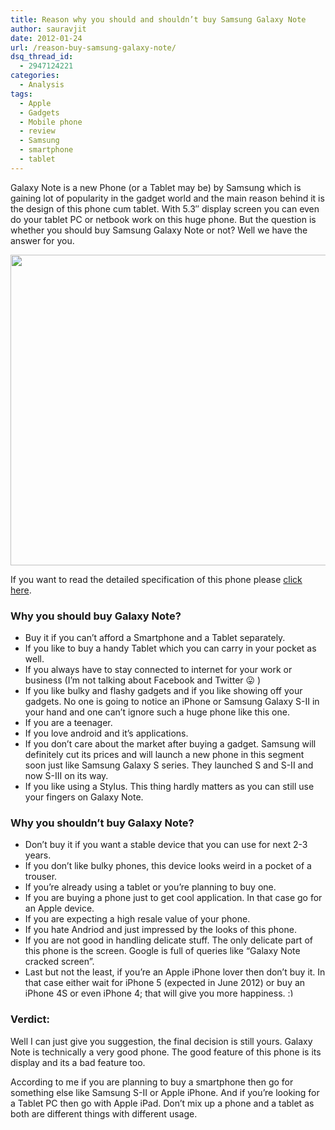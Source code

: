 ```yaml
---
title: Reason why you should and shouldn’t buy Samsung Galaxy Note
author: sauravjit
date: 2012-01-24
url: /reason-buy-samsung-galaxy-note/
dsq_thread_id:
  - 2947124221
categories:
  - Analysis
tags:
  - Apple
  - Gadgets
  - Mobile phone
  - review
  - Samsung
  - smartphone
  - tablet
---
```

Galaxy Note is a new Phone (or a Tablet may be) by Samsung which is gaining lot of popularity in the gadget world and the main reason behind it is the design of this phone cum tablet. With 5.3&#8243; display screen you can even do your tablet PC or netbook work on this huge phone. But the question is whether you should buy Samsung Galaxy Note or not? Well we have the answer for you.

<img class="size-full wp-image-49678 aligncenter" title="Samsung-Galaxy-Note" src="http://cdn.devilsworkshop.org/files/2012/01/Samsung-Galaxy-Note.jpg" alt="" width="574" height="497" />

If you want to read the detailed specification of this phone please <a title="Review of Samsung Galaxy Note" href="http://devilsworkshop.org/review-samsung-galaxy-note-price/" target="_blank">click here</a>.

### Why you should buy Galaxy Note?

  * Buy it if you can&#8217;t afford a Smartphone and a Tablet separately.
  * If you like to buy a handy Tablet which you can carry in your pocket as well.
  * If you always have to stay connected to internet for your work or business (I&#8217;m not talking about Facebook and Twitter 😛 )
  * If you like bulky and flashy gadgets and if you like showing off your gadgets. No one is going to notice an iPhone or Samsung Galaxy S-II in your hand and one can&#8217;t ignore such a huge phone like this one.
  * If you are a teenager.
  * If you love android and it&#8217;s applications.
  * If you don&#8217;t care about the market after buying a gadget. Samsung will definitely cut its prices and will launch a new phone in this segment soon just like Samsung Galaxy S series. They launched S and S-II and now S-III on its way.
  * If you like using a Stylus. This thing hardly matters as you can still use your fingers on Galaxy Note.

### Why you shouldn&#8217;t buy Galaxy Note?

  * Don&#8217;t buy it if you want a stable device that you can use for next 2-3 years.
  * If you don&#8217;t like bulky phones, this device looks weird in a pocket of a trouser.
  * If you&#8217;re already using a tablet or you&#8217;re planning to buy one.
  * If you are buying a phone just to get cool application. In that case go for an Apple device.
  * If you are expecting a high resale value of your phone.
  * If you hate Andriod and just impressed by the looks of this phone.
  * If you are not good in handling delicate stuff. The only delicate part of this phone is the screen. Google is full of queries like &#8220;Galaxy Note cracked screen&#8221;.
  * Last but not the least, if you&#8217;re an Apple iPhone lover then don&#8217;t buy it. In that case either wait for iPhone 5 (expected in June 2012) or buy an iPhone 4S or even iPhone 4; that will give you more happiness. <img src="http://devilsworkshop.org/wp-includes/images/smilies/simple-smile.png" alt=":)" class="wp-smiley" style="height: 1em; max-height: 1em;" />

### Verdict:

Well I can just give you suggestion, the final decision is still yours. Galaxy Note is technically a very good phone. The good feature of this phone is its display and its a bad feature too.

According to me if you are planning to buy a smartphone then go for something else like Samsung S-II or Apple iPhone. And if you&#8217;re looking for a Tablet PC then go with Apple iPad. Don&#8217;t mix up a phone and a tablet as both are different things with different usage.
